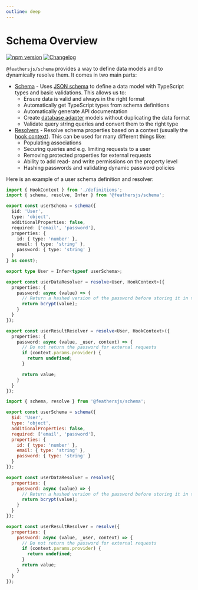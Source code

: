 ```yaml
---
outline: deep
---
```


# Schema Overview

<Badges>

[![npm version](https://img.shields.io/npm/v/@feathersjs/schema.svg?style=flat-square)](https://www.npmjs.com/package/@feathersjs/schema)
[![Changelog](https://img.shields.io/badge/changelog-.md-blue.svg?style=flat-square)](https://github.com/feathersjs/feathers/blob/dove/packages/schema/CHANGELOG.md)

</Badges>

`@feathersjs/schema` provides a way to define data models and to dynamically resolve them. It comes in two main parts:

- [Schema](./schema.md) - Uses [JSON schema](https://json-schema.org/) to define a data model with TypeScript types and basic validations. This allows us to:
  - Ensure data is valid and always in the right format
  - Automatically get TypeScript types from schema definitions
  - Automatically generate API documentation
  - Create [database adapter](../databases/common.md) models without duplicating the data format
  - Validate query string queries and convert them to the right type
- [Resolvers](./resolvers.md) - Resolve schema properties based on a context (usually the [hook context](../hooks.md)). This can be used for many different things like:
  - Populating associations
  - Securing queries and e.g. limiting requests to a user
  - Removing protected properties for external requests
  - Ability to add read- and write permissions on the property level
  - Hashing passwords and validating dynamic password policies

Here is an example of a user schema definition and resolver:



<LanguageBlock global-id="ts">

```ts
import { HookContext } from './definitions';
import { schema, resolve, Infer } from '@feathersjs/schema';

export const userSchema = schema({
  $id: 'User',
  type: 'object',
  additionalProperties: false,
  required: ['email', 'password'],
  properties: {
    id: { type: 'number' },
    email: { type: 'string' },
    password: { type: 'string' }
  }
} as const);

export type User = Infer<typeof userSchema>;

export const userDataResolver = resolve<User, HookContext>({
  properties: {
    password: async (value) => {
      // Return a hashed version of the password before storing it in the database
      return bcrypt(value);
    }
  }
});

export const userResultResolver = resolve<User, HookContext>({
  properties: {
    password: async (value, _user, context) => {
      // Do not return the password for external requests
      if (context.params.provider) {
        return undefined;
      }

      return value;
    }
  }
});
```

</LanguageBlock>

<LanguageBlock global-id="js">

```js
import { schema, resolve } from '@feathersjs/schema';

export const userSchema = schema({
  $id: 'User',
  type: 'object',
  additionalProperties: false,
  required: ['email', 'password'],
  properties: {
    id: { type: 'number' },
    email: { type: 'string' },
    password: { type: 'string' }
  }
});

export const userDataResolver = resolve({
  properties: {
    password: async (value) => {
      // Return a hashed version of the password before storing it in the database
      return bcrypt(value);
    }
  }
});

export const userResultResolver = resolve({
  properties: {
    password: async (value, _user, context) => {
      // Do not return the password for external requests
      if (context.params.provider) {
        return undefined;
      }
      return value;
    }
  }
});
```

</LanguageBlock>


